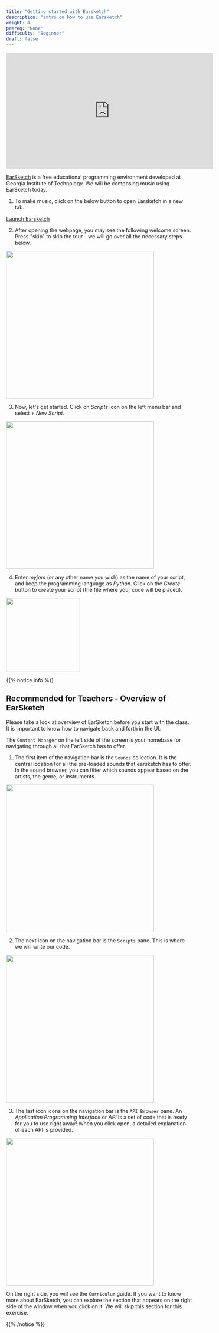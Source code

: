 ```yaml
---
title: "Getting started with Earsketch"
description: "intro on how to use Earsketch"
weight: 4
prereq: "None"
difficulty: "Beginner"
draft: false
---
```

<p style="text-align: center;"><iframe width="560px" height="315px" src="https://www.youtube.com/embed/apUsNWZ9wIE" frameborder="0" allow="accelerometer; autoplay; encrypted-media; gyroscope; picture-in-picture" allowfullscreen></iframe></p>

[EarSketch](https://en.wikipedia.org/wiki/EarSketch) is a free educational programming environment developed at Georgia Institute of Technology. We will be composing music using EarSketch today.

1. To make music, click on the below button to open Earsketch in a new tab.

<a class="my-2 mx-4 btn btn-info" href="https://earsketch.gatech.edu/earsketch2/" target="_blank">Launch Earsketch</a>

2. After opening the webpage, you may see the following welcome screen. Press "skip" to skip the tour - we will go over all the necessary steps below.

<img src="../img/screenshot-skip-tour.png" height="400"/>

3. Now, let's get started. Click on *Scripts* icon on the left menu bar and select *+ New Script*.

<img src="../img/screenshot-new-script.png" height="400"/>

4. Enter *myjam* (or any other name you wish) as the name of your script, and keep the programming language as *Python*. Click on the *Create* button to create your script (the file where your code will be placed). 

<img src="../img/screenshot-new-myjam.png" height="200"/>

{{% notice info %}} 

## Recommended for Teachers - Overview of EarSketch

Please take a look at overview of EarSketch before you start with the class. It is important to know how to navigate back and forth in the UI.

The `Content Manager` on the left side of the screen is your homebase for navigating through all that EarSketch has to offer.

1. The first item of the navigation bar is the `Sounds` collection. It is the central location for all the pre-loaded sounds that earsketch has to offer. In the sound browser, you can filter which sounds appear based on the artists, the genre, or instruments.

<img src="../img/screenshot-navigation-sound-browser.png" height="400"/>

2. The next icon on the navigation bar is the `Scripts` pane. This is where we will write our code.

<img src="../img/screenshot-navigation-script.png" height="400"/>

3. The last icon icons on the navigation bar is the `API Browser` pane. An *Application Programming Interface* or *API* is a set of code that is ready for you to use right away! When you click open, a detailed explanation of each API is provided.

<img src="../img/screenshot-navigation-api-curriculum.png" height="400"/>

On the right side, you will see the `Curriculum` guide. If you want to know more about EarSketch, you can explore the section that appears on the right side of the window when you click on it. We will skip this section for this exercise.

{{% /notice %}}